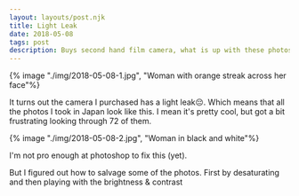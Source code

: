 ```yaml
---
layout: layouts/post.njk
title: Light Leak
date: 2018-05-08
tags: post
description: Buys second hand film camera, what is up with these photos.
---
```


{% image "./img/2018-05-08-1.jpg", "Woman with orange streak across her face"%}

It turns out the camera I purchased has a light leak😔. Which means that all the photos I took in Japan look like this. I mean it's pretty cool, but got a bit frustrating looking through 72 of them.

{% image "./img/2018-05-08-2.jpg", "Woman in black and white"%}

I'm not pro enough at photoshop to fix this (yet). 

But I figured out how to salvage some of the photos. First by desaturating and then playing with the brightness & contrast